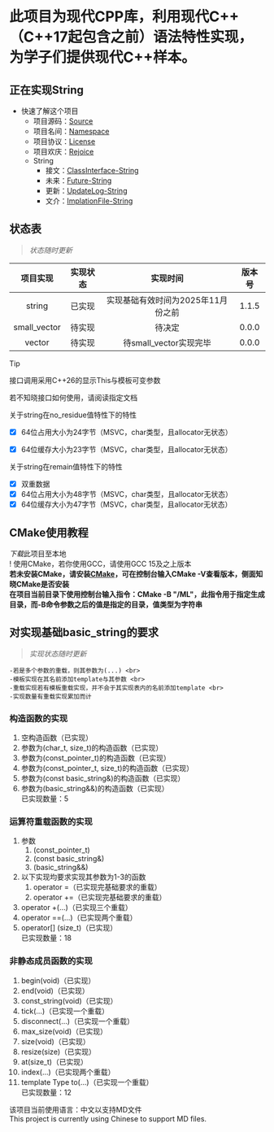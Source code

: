 # 此项目为现代CPP库，利用现代C++（C++17起包含之前）语法特性实现，为学子们提供现代C++样本。

## 正在实现String

* 快速了解这个项目
    - 项目源码：[Source]
    - 项目名间：[Namespace]
    - 项目协议：[License]
    - 项目欢庆：[Rejoice]
    - String
        - 接文：[ClassInterface-String]
        - 未来：[Future-String]
        - 更新：[UpdateLog-String]
        - 文介：[ImplationFile-String]

## 状态表
> *状态随时更新*

| 项目实现 | 实现状态 | 实现时间 | 版本号 |
| :---: | :---: | :---: | :---: |
| string | 已实现 | 实现基础有效时间为2025年11月份之前 | 1.1.5 |
| small_vector | 待实现 | 待决定 | 0.0.0 |
| vector | 待实现 | 待small_vector实现完毕 | 0.0.0 |

> [!TIP]
> 接口调用采用C++26的显示This与模板可变参数
>
> 若不知晓接口如何使用，请阅读指定文档

<dl>
    <dt>关于string在no_residue值特性下的特性</dt>
</dl>

- [x] 64位占用大小为24字节（MSVC，char类型，且allocator无状态）
- [x] 64位缓存大小为23字节（MSVC，char类型，且allocator无状态）


<dl>
    <dt>关于string在remain值特性下的特性</dt>
</dl>

- [x] 双重数据
- [x] 64位占用大小为48字节（MSVC，char类型，且allocator无状态）
- [x] 64位缓存大小为47字节（MSVC，char类型，且allocator无状态）

## CMake使用教程
*下载*此项目至本地 <br>
! 使用CMake，若你使用GCC，请使用GCC 15及之上版本 <br>
**若未安装CMake，请安装[CMake](https://cmake.org/)，可在控制台输入CMake -V查看版本，侧面知晓CMake是否安装** <br>
**在项目当前目录下使用控制台输入指令：CMake -B "/ML"，此指令用于指定生成目录，而-B命令参数之后的值是指定的目录，值类型为字符串** <br>

## 对实现基础basic_string的要求
> *实现状态随时更新*

    -若是多个参数的重载，则其参数为(...) <br>
    -模板实现在其名前添加template与其参数 <br>
    -重载实现若有模板重载实现，并不会于其实现表内的名前添加template <br>
    -实现数量有重载实现累加而计

### 构造函数的实现
1. 空构造函数（已实现）
2. 参数为(char_t, size_t)的构造函数（已实现）
3. 参数为(const_pointer_t)的构造函数（已实现）
4. 参数为(const_pointer_t, size_t)的构造函数（已实现）
5. 参数为(const basic_string&)的构造函数（已实现）
6. 参数为(basic_string&&)的构造函数（已实现）<br>
    已实现数量：5

### 运算符重载函数的实现
1. 参数
    1. (const_pointer_t)
    2. (const basic_string&)
    3. (basic_string&&)
2. 以下实现均要求实现其参数为1-3的函数
    1. operator =（已实现完基础要求的重载）
    3. operator +=（已实现完基础要求的重载）
3. operator +(...)（已实现三个重载）
4. operator ==(...)（已实现两个重载）
5. operator[] (size_t)（已实现）<br>
    已实现数量：18

### 非静态成员函数的实现
 1. begin(void)（已实现）
 2. end(void)（已实现）
 3. const_string(void)（已实现）
 4. tick(...)（已实现一个重载）
 5. disconnect(...)（已实现一个重载）
 6. max_size(void)（已实现）
 7. size(void)（已实现）
 8. resize(size)（已实现）
 9. at(size_t)（已实现）
10. index(...)（已实现两个重载）
11. template<class Type> Type to(...)（已实现一个重载）<br>
    已实现数量：12

该项目当前使用语言：中文以支持MD文件 <br>
This project is currently using Chinese to support MD files.

[Source]: https://github.com/RockingHeart/Modern-Librarys/tree/main/ModernLibrary/Src
[Namespace]: https://github.com/RockingHeart/Modern-Librarys/blob/main/Describes/Namespace.md
[License]: https://github.com/RockingHeart/Modern-Librarys/blob/main/Describes/License.md
[Rejoice]: https://github.com/RockingHeart/Modern-Librarys/blob/main/Describes/Rejoice.md

[ClassInterface-String]: https://github.com/RockingHeart/Modern-Librarys/blob/main/Describes/String/ClassInterface-String.md
[Future-String]: https://github.com/RockingHeart/Modern-Librarys/blob/main/Describes/String/Future-String.md
[UpdateLog-String]: https://github.com/RockingHeart/Modern-Librarys/blob/main/Describes/String/UpdateLog-String.md
[ImplationFile-String]: https://github.com/RockingHeart/Modern-Librarys/blob/main/Describes/String/ImplationFile-String.md